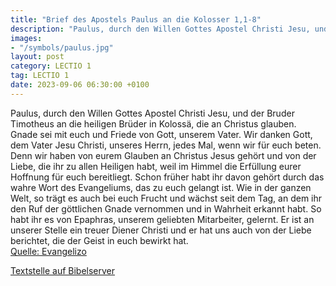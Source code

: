 ```yaml
---
title: "Brief des Apostels Paulus an die Kolosser 1,1-8"
description: "Paulus, durch den Willen Gottes Apostel Christi Jesu, und der Bruder Timotheus an die heiligen Brüder in Kolossä, die an Christus glauben. Gnade sei mit euch und Friede von Gott, unserem Vater. Wir danken Gott, dem Vater Jesu Christi, unseres Herrn, jedes Mal, wenn wir für euch b...."
images:
- "/symbols/paulus.jpg"
layout: post
category: LECTIO 1
tag: LECTIO 1
date: 2023-09-06 06:30:00 +0100
---
```

Paulus, durch den Willen Gottes Apostel Christi Jesu, und der Bruder Timotheus
an die heiligen Brüder in Kolossä, die an Christus glauben. Gnade sei mit euch und Friede von Gott, unserem Vater.
Wir danken Gott, dem Vater Jesu Christi, unseres Herrn, jedes Mal, wenn wir für euch beten.<!--more-->
Denn wir haben von eurem Glauben an Christus Jesus gehört und von der Liebe, die ihr zu allen Heiligen habt,
weil im Himmel die Erfüllung eurer Hoffnung für euch bereitliegt. Schon früher habt ihr davon gehört durch das wahre Wort des Evangeliums,
das zu euch gelangt ist. Wie in der ganzen Welt, so trägt es auch bei euch Frucht und wächst seit dem Tag, an dem ihr den Ruf der göttlichen Gnade vernommen und in Wahrheit erkannt habt.
So habt ihr es von Epaphras, unserem geliebten Mitarbeiter, gelernt. Er ist an unserer Stelle ein treuer Diener Christi
und er hat uns auch von der Liebe berichtet, die der Geist in euch bewirkt hat.<br>
[Quelle: Evangelizo](https://evangeliumtagfuertag.org/DE/gospel)

[Textstelle auf Bibelserver](https://www.bibleserver.com/EU/Kolosser1,1-8)
